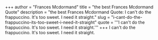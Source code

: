 +++
author = "Frances Mcdormand"
title = "the best Frances Mcdormand Quote"
description = "the best Frances Mcdormand Quote: I can't do the frappuccino. It's too sweet. I need it straight."
slug = "i-cant-do-the-frappuccino-its-too-sweet-i-need-it-straight"
quote = '''I can't do the frappuccino. It's too sweet. I need it straight.'''
+++
I can't do the frappuccino. It's too sweet. I need it straight.
